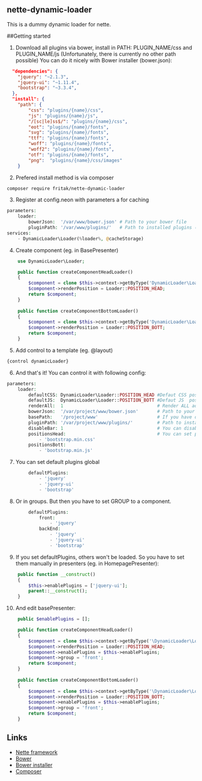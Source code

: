## nette-dynamic-loader
This is a dummy dynamic loader for nette. 

##Getting started

1. Download all plugins via bower, install in PATH: PLUGIN_NAME/css and PLUGIN_NAME/js (Unfortunately, there is currently no other path possible)
You can do it nicely with Bower installer (bower.json):
``` json
  "dependencies": {
    "jquery": "~2.1.3",
    "jquery-ui": "~1.11.4",
    "bootstrap": "~3.3.4",
  },
  "install": {
    "path": {
        "css": "plugins/{name}/css",
        "js": "plugins/{name}/js",
        "/[sc|le]ss$/": "plugins/{name}/css",
        "eot": "plugins/{name}/fonts",
        "svg": "plugins/{name}/fonts",
        "ttf": "plugins/{name}/fonts",
        "woff": "plugins/{name}/fonts",
        "woff2": "plugins/{name}/fonts",
        "otf": "plugins/{name}/fonts",
        "png":  "plugins/{name}/css/images"
    }
```

2. Prefered install method is via composer 

``` sh
composer require fritak/nette-dynamic-loader
```

3. Register at config.neon with parameters a for caching
``` php
parameters:
    loader:
        bowerJson:  '/var/www/bower.json' # Path to your bower file
        pluginPath: '/var/www/plugins/'   # Path to installed plugins (see item 0)
services:
	- DynamicLoader\Loader(%loader%, @cacheStorage)
``` 

4. Create component (eg. in BasePresenter)
``` php
    use DynamicLoader\Loader;

    public function createComponentHeadLoader() 
    {
        $component = clone $this->context->getByType('DynamicLoader\Loader');
        $component->renderPosition = Loader::POSITION_HEAD;
        return $component;
    }
    
    public function createComponentBottomLoader() 
    {
        $component = clone $this->context->getByType('DynamicLoader\Loader');
        $component->renderPosition = Loader::POSITION_BOTT;
        return $component;
    }
```

5. Add control to a template (eg. @layout)
``` php
{control dynamicLoader}
```

6. And that's it! You can control it with following config:

``` php
parameters:
    loader:
        defaultCSS: DynamicLoader\Loader::POSITION_HEAD #Defaut CSS position
        defaultJS:  DynamicLoader\Loader::POSITION_BOTT #Defaut JS  position
        renderAll:  1                                   # Render ALL added plugins
        bowerJson:  '/var/project/www/bower.json'       # Path to your bower file
        basePath:   '/project/www'                      # If you have different basePath than is default
        pluginPath: '/var/project/www/plugins/'         # Path to installed plugins (see item 0)
        disableBar: 1                                   # You can disable debug bar
        positionsHead:                                  # You can set plugins positions in HEAD OR BOTT directly:
            - 'bootstrap.min.css'
        positionsBott:
            - 'bootstrap.min.js'
``` 
7. You can set default plugins global
``` php
        defaultPlugins:                                 
            - 'jquery'
            - 'jquery-ui'
            - 'bootstrap'
``` 
8. Or in groups. But then you have to set GROUP to a component.
``` php
        defaultPlugins:                                 
            front:
                - 'jquery'
            backEnd: 
                - 'jquery'
                - 'jquery-ui'
                - 'bootstrap'
``` 

9. If you set defaultPlugins, others won't be loaded. So you have to set them manually in presenters (eg. in HomepagePresenter):
``` php
    public function __construct() 
    {
        $this->enablePlugins = ['jquery-ui'];
        parent::__construct();
    }
``` 

10. And edit basePresenter:
``` php
    public $enablePlugins = [];

    public function createComponentHeadLoader() 
    {
        $component = clone $this->context->getByType('\DynamicLoader\Loader');
        $component->renderPosition = Loader::POSITION_HEAD;
        $component->enablePlugins = $this->enablePlugins;
        $component->group = 'front';
        return $component;
    }
    
    public function createComponentBottomLoader() 
    {
        $component = clone $this->context->getByType('\DynamicLoader\Loader');
        $component->renderPosition = Loader::POSITION_BOTT;
        $component->enablePlugins = $this->enablePlugins;
        $component->group = 'front';
        return $component;
    }
``` 

## Links

* [Nette framework](http://nette.org/)
* [Bower](http://bower.io/)
* [Bower installer](https://github.com/blittle/bower-installer)
* [Composer](https://getcomposer.org/)